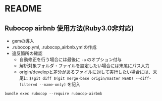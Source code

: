 # README

## Rubocop airbnb 使用方法(Ruby3.0非対応)
- gemの導入
- .rubocop.yml, .rubocop_airbnb.ymlの作成
- 違反箇所の確認
  - 自動修正を行う場合には最後に ```-a``` のオプション付与
  - 解析対象フォルダ・ファイルを設定したい場合には末尾にパス入力
  - origin/developと差分があるファイルに対して実行したい場合には、末尾に ```$(git diff $(git merge-base origin/master HEAD) --diff-filter=d --name-only)``` を記入
```
bundle exec rubocop --require rubocop-airbnb
```

